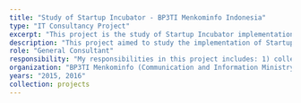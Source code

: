 ```yaml
---
title: "Study of Startup Incubator - BP3TI Menkominfo Indonesia"
type: "IT Consultancy Project"
excerpt: "This project is the study of Startup Incubator implementation in Indonesia. BP3TI Menkominfo Indonesia wanted to know the feasibility of Startup Incubator implementation in Indonesia and the design of Startup Incubator in Indonesia"
description: "This project aimed to study the implementation of Startup Incubator in Indonesia and several other countries such as Taiwan, Thailand, Hong Kong, and Singapore. The result of the study were used to develop recommendation about Startup Incubator implementation for BP3TI Menkominfo Indonesia"
role: "General Consultant"
responsibility: "My responsibilities in this project includes: 1) collect data and information regarding Startup Incubator implementation in Indonesia and other selected countries; 2) write report of the study result and provide recommendation based on the study."
organization: "BP3TI Menkominfo (Communication and Information Ministry) Indonesia"
years: "2015, 2016"
collection: projects
--- 
```

